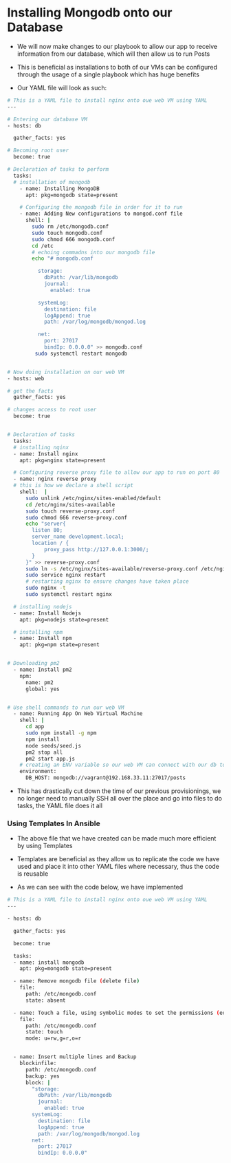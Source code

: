 # Installing Mongodb onto our Database

- We will now make changes to our playbook to allow our app to receive information
from our database, which will then allow us to run Posts

- This is beneficial as installations to both of our VMs can be configured through
the usage of a single playbook which has huge benefits

- Our YAML file will look as such:

```bash
# This is a YAML file to install nginx onto oue web VM using YAML
---

# Entering our database VM
- hosts: db

  gather_facts: yes

# Becoming root user
  become: true

# Declaration of tasks to perform
  tasks:
  # installation of mongodb
    - name: Installing MongoDB
      apt: pkg=mongodb state=present

    # Configuring the mongodb file in order for it to run
    - name: Adding New configurations to mongod.conf file
      shell: |
        sudo rm /etc/mongodb.conf
        sudo touch mongodb.conf
        sudo chmod 666 mongodb.conf
        cd /etc
        # echoing commadns into our mongodb file
        echo "# mongodb.conf

          storage:
            dbPath: /var/lib/mongodb
            journal:
              enabled: true

          systemLog:
            destination: file
            logAppend: true
            path: /var/log/mongodb/mongod.log

          net:
            port: 27017
            bindIp: 0.0.0.0" >> mongodb.conf
         sudo systemctl restart mongodb


# Now doing installation on our web VM
- hosts: web

# get the facts
  gather_facts: yes

# changes access to root user
  become: true


# Declaration of tasks
  tasks:
  # installing nginx
  - name: Install nginx
    apt: pkg=nginx state=present

  # Configuring reverse proxy file to allow our app to run on port 80
  - name: nginx reverse proxy
  # this is how we declare a shell script
    shell:  |
      sudo unlink /etc/nginx/sites-enabled/default
      cd /etc/nginx/sites-available
      sudo touch reverse-proxy.conf
      sudo chmod 666 reverse-proxy.conf
      echo "server{
        listen 80;
        server_name development.local;
        location / {
            proxy_pass http://127.0.0.1:3000/;
        }
      }" >> reverse-proxy.conf
      sudo ln -s /etc/nginx/sites-available/reverse-proxy.conf /etc/nginx/sites-enabled/reverse-proxy.conf
      sudo service nginx restart
      # restarting nginx to ensure changes have taken place
      sudo nginx -t
      sudo systemctl restart nginx

  # installing nodejs
  - name: Install Nodejs
    apt: pkg=nodejs state=present

  # installing npm
  - name: Install npm
    apt: pkg=npm state=present


# Downloading pm2
  - name: Install pm2
    npm:
      name: pm2
      global: yes


# Use shell commands to run our web VM
  - name: Running App On Web Virtual Machine
    shell: |
      cd app
      sudo npm install -g npm
      npm install
      node seeds/seed.js
      pm2 stop all
      pm2 start app.js
    # creating an ENV variable so our web VM can connect with our db to load posts page
    environment:
      DB_HOST: mongodb://vagrant@192.168.33.11:27017/posts

```

- This has drastically cut down the time of our previous provisionings, we no longer
need to manually SSH all over the place and go into files to do tasks, the YAML
file does it all



### Using Templates In Ansible

- The above file that we have created can be made much more efficient by using Templates

- Templates are beneficial as they allow us to replicate the code we have used and place it into
other YAML files where necessary, thus the code is reusable


- As we can see with the code below, we have implemented

```bash
# This is a YAML file to install nginx onto oue web VM using YAML
---

- hosts: db

  gather_facts: yes

  become: true

  tasks:
  - name: install mongodb
    apt: pkg=mongodb state=present

  - name: Remove mongodb file (delete file)
    file:
      path: /etc/mongodb.conf
      state: absent

  - name: Touch a file, using symbolic modes to set the permissions (equivalent to 0644)
    file:
      path: /etc/mongodb.conf
      state: touch
      mode: u=rw,g=r,o=r


  - name: Insert multiple lines and Backup
    blockinfile:
      path: /etc/mongodb.conf
      backup: yes
      block: |
        "storage:
          dbPath: /var/lib/mongodb
          journal:
            enabled: true
        systemLog:
          destination: file
          logAppend: true
          path: /var/log/mongodb/mongod.log
        net:
          port: 27017
          bindIp: 0.0.0.0"


```
